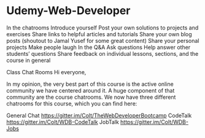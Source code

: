 # Udemy-Web-Developer

In the chatrooms
Introduce yourself
Post your own solutions to projects and exercises
Share links to helpful articles and tutorials
Share your own blog posts (shoutout to Jamal Yusef for some great content)
Share your personal projects
Make people laugh
In the Q&A
Ask questions
Help answer other students’ questions
Share feedback on individual lessons, sections, and the course in general


Class Chat Rooms
Hi everyone,

In my opinion, the very best part of this course is the active online community we have centered around it. A huge component of that community are the course chatrooms. We now have three different chatrooms for this course, which you can find here:

General Chat  https://gitter.im/Colt/TheWebDeveloperBootcamp
CodeTalk   https://gitter.im/Colt/WDB-CodeTalk
JobTalk   https://gitter.im/Colt/WDB-Jobs


